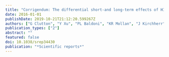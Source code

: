 ```yaml
---
title: "Corrigendum: The differential short-and long-term effects of HIV-1 latency-reversing agents on T cell function"
date: 2016-01-01
publishDate: 2019-10-21T21:12:20.599267Z
authors: ["G Clutton", "Y Xu", "PL Baldoni", "KR Mollan", "J Kirchherr", "W Newhard", "Kara Cox", "JD Kuruc", "A Kashuba", "R Barnard", " others"]
publication_types: ["2"]
abstract: ""
featured: false
doi: 10.1038/srep34430
publication: "*Scientific reports*"
---
```


